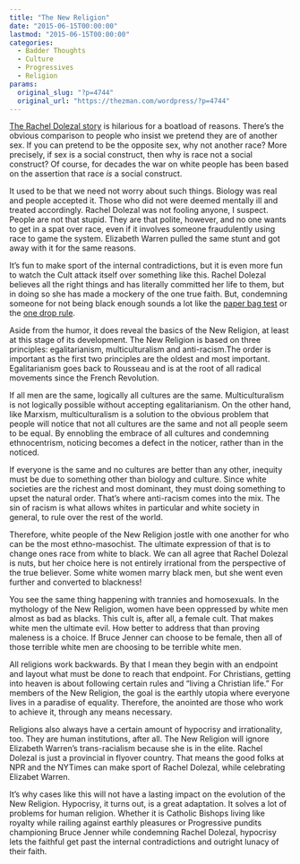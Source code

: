 ```yaml
---
title: "The New Religion"
date: "2015-06-15T00:00:00"
lastmod: "2015-06-15T00:00:00"
categories:
  - Badder Thoughts
  - Culture
  - Progressives
  - Religion
params:
  original_slug: "?p=4744"
  original_url: "https://thezman.com/wordpress/?p=4744"
---
```


<a
href="http://www.dailymail.co.uk/news/article-3121061/Local-NAACP-leader-professor-African-studies-outed-WHITE-parents-convincing-community-black-years.html"
rel="noopener" target="_blank">The Rachel Dolezal story</a> is hilarious
for a boatload of reasons. There’s the obvious comparison to people who
insist we pretend they are of another sex. If you can pretend to be the
opposite sex, why not another race? More precisely, if sex is a social
construct, then why is race not a social construct? Of course, for
decades the war on white people has been based on the assertion that
race *is* a social construct.

It used to be that we need not worry about such things. Biology was real
and people accepted it. Those who did not were deemed mentally ill and
treated accordingly. Rachel Dolezal was not fooling anyone, I suspect.
People are not that stupid. They are that polite, however, and no one
wants to get in a spat over race, even if it involves someone
fraudulently using race to game the system. Elizabeth Warren pulled the
same stunt and got away with it for the same reasons.

It’s fun to make sport of the internal contradictions, but it is even
more fun to watch the Cult attack itself over something like this.
Rachel Dolezal believes all the right things and has literally committed
her life to them, but in doing so she has made a mockery of the one true
faith. But, condemning someone for not being black enough sounds a lot
like the
<a href="https://en.wikipedia.org/wiki/Paper_bag_party" rel="noopener"
target="_blank">paper bag test</a> or the
<a href="https://en.wikipedia.org/wiki/One-drop_rule" rel="noopener"
target="_blank">one drop rule</a>.

Aside from the humor, it does reveal the basics of the New Religion, at
least at this stage of its development. The New Religion is based on
three principles: egalitarianism, multiculturalism and anti-racism.The
order is important as the first two principles are the oldest and most
important. Egalitarianism goes back to Rousseau and is at the root of
all radical movements since the French Revolution.

If all men are the same, logically all cultures are the same.
Multiculturalism is not logically possible without accepting
egalitarianism. On the other hand, like Marxism, multiculturalism is a
solution to the obvious problem that people will notice that not all
cultures are the same and not all people seem to be equal. By ennobling
the embrace of all cultures and condemning ethnocentrism, noticing
becomes a defect in the noticer, rather than in the noticed.

If everyone is the same and no cultures are better than any other,
inequity must be due to something other than biology and culture. Since
white societies are the richest and most dominant, they must doing
something to upset the natural order. That’s where anti-racism comes
into the mix. The sin of racism is what allows whites in particular and
white society in general, to rule over the rest of the world.

Therefore, white people of the New Religion jostle with one another for
who can be the most ethno-masochist. The ultimate expression of that is
to change ones race from white to black. We can all agree that Rachel
Dolezal is nuts, but her choice here is not entirely irrational from the
perspective of the true believer. Some white women marry black men, but
she went even further and converted to blackness!

You see the same thing happening with trannies and homosexuals. In the
mythology of the New Religion, women have been oppressed by white men
almost as bad as blacks. This cult is, after all, a female cult. That
makes white men the ultimate evil. How better to address that than
proving maleness is a choice. If Bruce Jenner can choose to be female,
then all of those terrible white men are choosing to be terrible white
men.

All religions work backwards. By that I mean they begin with an endpoint
and layout what must be done to reach that endpoint. For Christians,
getting into heaven is about following certain rules and “living a
Christian life.” For members of the New Religion, the goal is the
earthly utopia where everyone lives in a paradise of equality.
Therefore, the anointed are those who work to achieve it, through any
means necessary.

Religions also always have a certain amount of hypocrisy and
irrationality, too. They are human institutions, after all. The New
Religion will ignore Elizabeth Warren’s trans-racialism because she is
in the elite. Rachel Dolezal is just a provincial in flyover country.
That means the good folks at NPR and the NYTimes can make sport of
Rachel Dolezal, while celebrating Elizabet Warren.

It’s why cases like this will not have a lasting impact on the evolution
of the New Religion. Hypocrisy, it turns out, is a great adaptation. It
solves a lot of problems for human religion. Whether it is Catholic
Bishops living like royalty while railing against earthly pleasures or
Progressive pundits championing Bruce Jenner while condemning Rachel
Dolezal, hypocrisy lets the faithful get past the internal
contradictions and outright lunacy of their faith.
